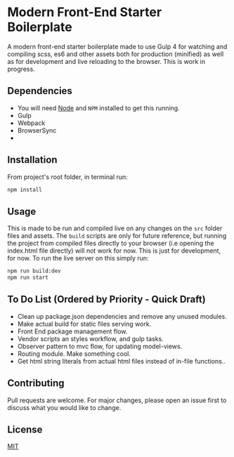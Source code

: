 # Modern Front-End Starter Boilerplate

A modern front-end starter boilerplate made to use Gulp 4 for watching and compiling scss, es6 and other assets both for production (minified) as well as for development and live reloading to the browser. This is work in progress.

## Dependencies

* You will need [Node](https://nodejs.org/) and `NPM` installed to get this running. 
* Gulp
* Webpack
* BrowserSync
* 

## Installation

From project's root folder, in terminal run:
```bash
npm install
```

## Usage

This is made to be run and compiled live on any changes on the `src` folder files and assets. The `build` scripts are only for future reference, but running the project from compiled files directly to your browser (i.e opening the index.html file directly) will not work for now. This is just for development, for now.
To run the live server on this simply run:

```bash
npm run build:dev
npm run start
```

## To Do List (Ordered by Priority - Quick Draft)

* Clean up package.json dependencies and remove any unused modules.
* Make actual build for static files serving work.
* Front End package management flow.
* Vendor scripts an styles workflow, and gulp tasks.
* Observer pattern to mvc flow, for updating model-views.
* Routing module. Make something cool.
* Get html string literals from actual html files instead of in-file functions..

## Contributing
Pull requests are welcome. For major changes, please open an issue first to discuss what you would like to change.

## License
[MIT](https://choosealicense.com/licenses/mit/)